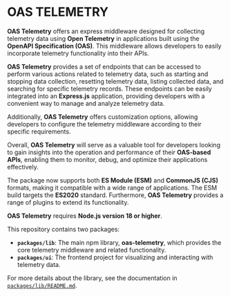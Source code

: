 # OAS TELEMETRY

**OAS Telemetry** offers an express middleware designed for collecting telemetry data using **Open Telemetry** in applications built using the **OpenAPI Specification (OAS)**. This middleware allows developers to easily incorporate telemetry functionality into their APIs.

**OAS Telemetry** provides a set of endpoints that can be accessed to perform various actions related to telemetry data, such as starting and stopping data collection, resetting telemetry data, listing collected data, and searching for specific telemetry records. These endpoints can be easily integrated into an **Express.js** application, providing developers with a convenient way to manage and analyze telemetry data.

Additionally, **OAS Telemetry** offers customization options, allowing developers to configure the telemetry middleware according to their specific requirements.

Overall, **OAS Telemetry** will serve as a valuable tool for developers looking to gain insights into the operation and performance of their **OAS-based APIs**, enabling them to monitor, debug, and optimize their applications effectively.

The package now supports both **ES Module (ESM)** and **CommonJS (CJS)** formats, making it compatible with a wide range of applications. The ESM build targets the **ES2020** standard. Furthermore, **OAS Telemetry** provides a range of plugins to extend its functionality.

**OAS Telemetry** requires **Node.js version 18 or higher**.

This repository contains two packages:

- **`packages/lib`**: The main npm library, **oas-telemetry**, which provides the core telemetry middleware and related functionality.
- **`packages/ui`**: The frontend project for visualizing and interacting with telemetry data.

For more details about the library, see the documentation in [`packages/lib/README.md`](./packages/lib/README.md).

